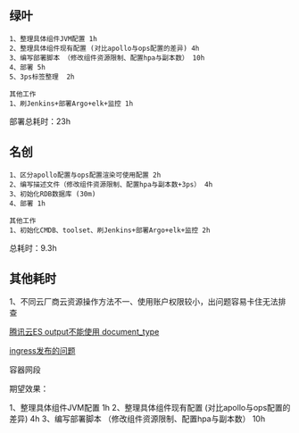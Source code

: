 
## 绿叶

```
1、整理具体组件JVM配置 1h
2、整理具体组件现有配置 (对比apollo与ops配置的差异) 4h
3、编写部署脚本 （修改组件资源限制、配置hpa与副本数） 10h
4、部署 5h
5、3ps标签整理  2h

其他工作
1、刷Jenkins+部署Argo+elk+监控 1h
```

部署总耗时：23h


## 名创

```
1、区分apollo配置与ops配置渲染可使用配置 2h
2、编写描述文件（修改组件资源限制、配置hpa与副本数+3ps） 4h
3、初始化RDB数据库 (30m)
4、部署 1h

其他工作
1、初始化CMDB、toolset、刷Jenkins+部署Argo+elk+监控 2h
```


总耗时：9.3h

## 其他耗时

1、不同云厂商云资源操作方法不一、使用账户权限较小，出问题容易卡住无法排查

[腾讯云ES output不能使用 document_type](https://gitlab.hd123.com/qianfanops/toolset_miniso/-/merge_requests/131/diffs)

[ingress发布的问题](http://jira6.app.hd123.cn/jira/browse/DOPS-54355)

容器网段



期望效果：

1、整理具体组件JVM配置 1h
2、整理具体组件现有配置 (对比apollo与ops配置的差异) 4h
3、编写部署脚本 （修改组件资源限制、配置hpa与副本数） 10h

